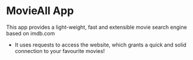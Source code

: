 # MovieAll App

This app provides a light-weight, fast and extensible movie search engine based on imdb.com

- It uses requests to access the website, which grants a quick and solid connection to your favourite movies!

